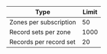 
| Type	| Limit 
--- | ---
| Zones per subscription | 50
| Record sets per zone| 1000
| Records per record set| 20
 
